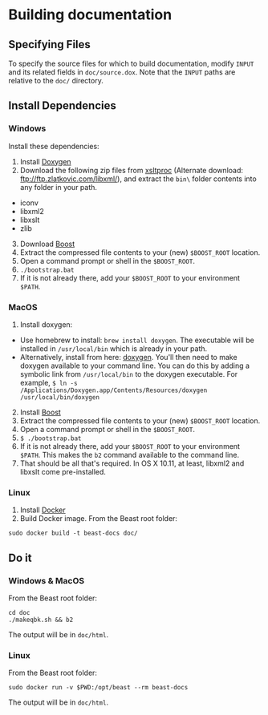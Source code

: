 # Building documentation

## Specifying Files

To specify the source files for which to build documentation, modify `INPUT`
and its related fields in `doc/source.dox`. Note that the `INPUT` paths are
relative to the `doc/` directory.

## Install Dependencies

### Windows

Install these dependencies:

1. Install [Doxygen](http://www.stack.nl/~dimitri/doxygen/download.html)
2. Download the following zip files from [xsltproc](https://www.zlatkovic.com/pub/libxml/)
  (Alternate download: ftp://ftp.zlatkovic.com/libxml/),
  and extract the `bin\` folder contents into any folder in your path.
  * iconv
  * libxml2
  * libxslt
  * zlib
3. Download [Boost](http://www.boost.org/users/download/)
  1. Extract the compressed file contents to your (new) `$BOOST_ROOT` location.
  2. Open a command prompt or shell in the `$BOOST_ROOT`.
  3. `./bootstrap.bat`
  4. If it is not already there, add your `$BOOST_ROOT` to your environment `$PATH`.

### MacOS

1. Install doxygen:
  * Use homebrew to install: `brew install doxygen`.  The executable will be
    installed in `/usr/local/bin` which is already in your path.
  * Alternatively, install from here: [doxygen](http://www.stack.nl/~dimitri/doxygen/download.html).
    You'll then need to make doxygen available to your command line.  You can
    do this by adding a symbolic link from `/usr/local/bin` to the doxygen
    executable.  For example, `$ ln -s /Applications/Doxygen.app/Contents/Resources/doxygen /usr/local/bin/doxygen`
2. Install [Boost](http://www.boost.org/users/download/)
  1. Extract the compressed file contents to your (new) `$BOOST_ROOT` location.
  2. Open a command prompt or shell in the `$BOOST_ROOT`.
  3. `$ ./bootstrap.bat`
  4. If it is not already there, add your `$BOOST_ROOT` to your environment
     `$PATH`.  This makes the `b2` command available to the command line.
3. That should be all that's required.  In OS X 10.11, at least, libxml2 and
   libxslt come pre-installed.

### Linux

1. Install [Docker](https://docs.docker.com/engine/installation/)
2. Build Docker image. From the Beast root folder:
```
sudo docker build -t beast-docs doc/
```

## Do it

### Windows & MacOS

From the Beast root folder:
```
cd doc
./makeqbk.sh && b2
```
The output will be in `doc/html`.

### Linux

From the Beast root folder:
```
sudo docker run -v $PWD:/opt/beast --rm beast-docs
```
The output will be in `doc/html`.
